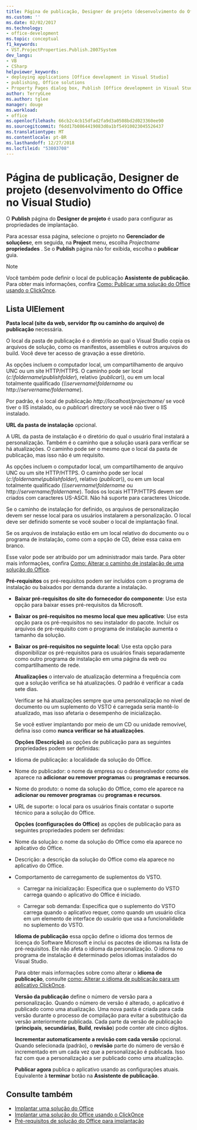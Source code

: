 ```yaml
---
title: Página de publicação, Designer de projeto (desenvolvimento do Office no Visual Studio)
ms.custom: ''
ms.date: 02/02/2017
ms.technology:
- office-development
ms.topic: conceptual
f1_keywords:
- VST.ProjectProperties.Publish.2007System
dev_langs:
- VB
- CSharp
helpviewer_keywords:
- deploying applications [Office development in Visual Studio]
- publishing, Office solutions
- Property Pages dialog box, Publish [Office development in Visual Studio]
author: TerryGLee
ms.author: tglee
manager: douge
ms.workload:
- office
ms.openlocfilehash: 66cb2c4cb15dfad2fa9d3a0508bd2d023360ee90
ms.sourcegitcommit: f6dd17b0864419083d0a1bf54910023045526437
ms.translationtype: MT
ms.contentlocale: pt-BR
ms.lasthandoff: 12/27/2018
ms.locfileid: "53803708"
---
```

# <a name="publish-page-project-designer-office-development-in-visual-studio"></a>Página de publicação, Designer de projeto (desenvolvimento do Office no Visual Studio)
  O **Publish** página do **Designer de projeto** é usado para configurar as propriedades de implantação.

 Para acessar essa página, selecione o projeto no **Gerenciador de soluções**e, em seguida, na **Project** menu, escolha *Projectname* **propriedades** . Se o **Publish** página não for exibida, escolha o **publicar** guia.

> [!NOTE]
>  Você também pode definir o local de publicação **Assistente de publicação**. Para obter mais informações, confira [Como: Publicar uma solução do Office usando o ClickOnce](https://msdn.microsoft.com/2b6c247e-bc04-4ce4-bb64-c4e79bb3d5b8).

## <a name="uielement-list"></a>Lista UIElement
 **Pasta local (site da web, servidor ftp ou caminho do arquivo) de publicação** necessária.

 O local da pasta de publicação é o diretório ao qual o Visual Studio copia os arquivos de solução, como os manifestos, assemblies e outros arquivos do build. Você deve ter acesso de gravação a esse diretório.

 As opções incluem o computador local, um compartilhamento de arquivo UNC ou um site HTTP/HTTPS. O caminho pode ser local (*c:\foldername\publishfolder*), relativo (*publicar\\*), ou em um local totalmente qualificado (*\\\servername\foldername* ou http://<em>servername/foldername</em>).

 Por padrão, é o local de publicação *http://localhost/projectname/* se você tiver o IIS instalado, ou o *publicar\\*  directory se você não tiver o IIS instalado.

 **URL da pasta de instalação** opcional.

 A URL da pasta de instalação é o diretório do qual o usuário final instalará a personalização. Também é o caminho que a solução usará para verificar se há atualizações. O caminho pode ser o mesmo que o local da pasta de publicação, mas isso não é um requisito.

 As opções incluem o computador local, um compartilhamento de arquivo UNC ou um site HTTP/HTTPS. O caminho pode ser local (*c:\foldername\publishfolder*), relativo (*publicar\\*), ou em um local totalmente qualificado (*\\\servername\foldername* ou http://<em>servername/foldername</em>). Todos os locais HTTP/HTTPS devem ser criados com caracteres US-ASCII. Não há suporte para caracteres Unicode.

 Se o caminho de instalação for definido, os arquivos de personalização devem ser nesse local para os usuários instalarem a personalização. O local deve ser definido somente se você souber o local de implantação final.

 Se os arquivos de instalação estão em um local relativo do documento ou o programa de instalação, como com a opção de CD, deixe essa caixa em branco.

 Esse valor pode ser atribuído por um administrador mais tarde. Para obter mais informações, confira [Como: Alterar o caminho de instalação de uma solução do Office](https://msdn.microsoft.com/d0eaa07b-2d72-4902-899f-2f9fb165b8fd).

 **Pré-requisitos** os pré-requisitos podem ser incluídos com o programa de instalação ou baixados por demanda durante a instalação.

- **Baixar pré-requisitos do site do fornecedor do componente**: Use esta opção para baixar esses pré-requisitos da Microsoft.

- **Baixar os pré-requisitos no mesmo local que meu aplicativo**: Use esta opção para os pré-requisitos no seu instalador do pacote. Incluir os arquivos de pré-requisito com o programa de instalação aumenta o tamanho da solução.

- **Baixar os pré-requisitos no seguinte local**: Use esta opção para disponibilizar os pré-requisitos para os usuários finais separadamente como outro programa de instalação em uma página da web ou compartilhamento de rede.

  **Atualizações** o intervalo de atualização determina a frequência com que a solução verifica se há atualizações. O padrão é verificar a cada sete dias.

  Verificar se há atualizações sempre que uma personalização no nível de documento ou um suplemento do VSTO é carregada seria mantê-lo atualizado, mas isso afetaria o desempenho de inicialização.

  Se você estiver implantando por meio de um CD ou unidade removível, defina isso como **nunca verificar se há atualizações**.

  **Opções (Descrição)** as opções de publicação para as seguintes propriedades podem ser definidas:

- Idioma de publicação: a localidade da solução do Office.

- Nome do publicador: o nome da empresa ou o desenvolvedor como ele aparece na **adicionar ou remover programas** ou **programas e recursos**.

- Nome do produto: o nome da solução do Office, como ele aparece na **adicionar ou remover programas** ou **programas e recursos**.

- URL de suporte: o local para os usuários finais contatar o suporte técnico para a solução do Office.

  **Opções (configurações do Office)** as opções de publicação para as seguintes propriedades podem ser definidas:

- Nome da solução: o nome da solução do Office como ela aparece no aplicativo do Office.

- Descrição: a descrição da solução do Office como ela aparece no aplicativo do Office.

- Comportamento de carregamento de suplementos do VSTO.

  -   Carregar na inicialização: Especifica que o suplemento do VSTO carrega quando o aplicativo do Office é iniciado.

  -   Carregar sob demanda: Especifica que o suplemento do VSTO carrega quando o aplicativo requer, como quando um usuário clica em um elemento de interface do usuário que usa a funcionalidade no suplemento do VSTO.

  **Idioma de publicação** essa opção define o idioma dos termos de licença do Software Microsoft e inclui os pacotes de idiomas na lista de pré-requisitos. Ele não afeta o idioma da personalização. O idioma no programa de instalação é determinado pelos idiomas instalados do Visual Studio.

  Para obter mais informações sobre como alterar o **idioma de publicação**, consulte [como: Alterar o idioma de publicação para um aplicativo ClickOnce](../deployment/how-to-change-the-publish-language-for-a-clickonce-application.md).

  **Versão da publicação** define o número de versão para a personalização. Quando o número de versão é alterado, o aplicativo é publicado como uma atualização. Uma nova pasta é criada para cada versão durante o processo de compilação para evitar a substituição da versão anteriormente publicada. Cada parte da versão de publicação (**principais**, **secundárias**, **Build**, **revisão**) pode conter até cinco dígitos.

  **Incrementar automaticamente a revisão com cada versão** opcional. Quando selecionada (padrão), o **revisão** parte do número de versão é incrementado em um cada vez que a personalização é publicada. Isso faz com que a personalização a ser publicado como uma atualização.

  **Publicar agora** publica o aplicativo usando as configurações atuais. Equivalente à **terminar** botão na **Assistente de publicação**.

## <a name="see-also"></a>Consulte também

- [Implantar uma solução do Office](../vsto/deploying-an-office-solution.md)
- [Implantar uma solução do Office usando o ClickOnce](../vsto/deploying-an-office-solution-by-using-clickonce.md)
- [Pré-requisitos de solução do Office para implantação](https://msdn.microsoft.com/9f672809-43a3-40a1-9057-397ce3b5126e)
